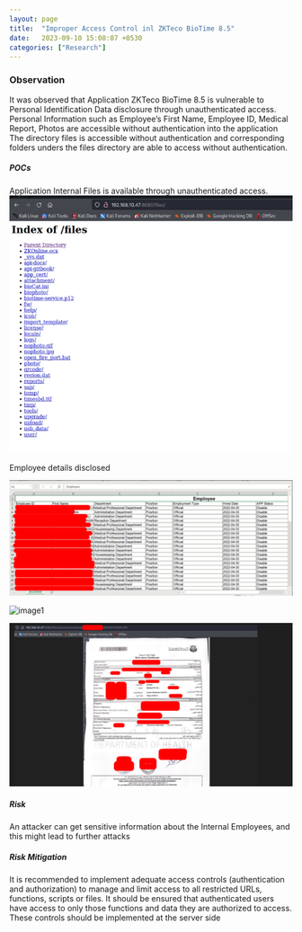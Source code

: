 ```yaml
---
layout: page
title:  "Improper Access Control inl ZKTeco BioTime 8.5"
date:   2023-09-10 15:08:07 +0530
categories: ["Research"]
---
```


### Observation

It was observed that Application ZKTeco BioTime 8.5 is vulnerable to Personal Identification Data disclosure through unauthenticated access. Personal Information such as Employee’s First Name, Employee ID, Medical Report, Photos are accessible without authentication into the application  
The directory files is accessible without authentication and corresponding folders unders the files directory are able to access without authentication.

##### POCs
Application Internal Files is available through unauthenticated access.
![image1](/assets/img/directory_traversal_files.png)

Employee details disclosed

![image1](/assets/img/employee.png)

![image1](/assets/img/employee_details_2.png)

![image1](/assets/img/medical-leave.png)


##### Risk

An attacker can get sensitive information about the Internal Employees, and this might lead to further attacks  

##### Risk Mitigation

It is recommended to implement adequate access controls (authentication and authorization) to manage and limit access to all restricted URLs, functions, scripts or files. It should be ensured that authenticated users have access to only those functions and data they are authorized to access. These controls should be implemented at the server side  

